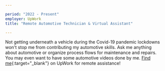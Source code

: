 ```yaml
---

period: "2022 - Present"
employer: UpWork
title: "Remote Automotive Technician & Virtual Assistant"

---
```


Not getting underneath a vehicle during the Covid-19 pandemic lockdowns won't stop me from contributing my automotive skills. Ask me anything about automotive or organize process flows for maintenance and repairs.  You may even want to have some automotive videos done by me.  [Find me](https://www.upwork.com/freelancers/~01ee5a511719c71ea5){:target="_blank"} on UpWork for remote assistance! 
